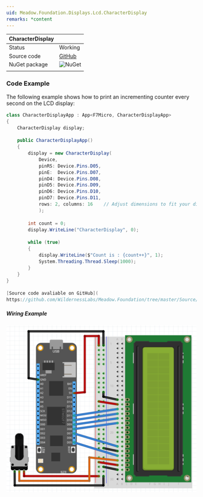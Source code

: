```yaml
---
uid: Meadow.Foundation.Displays.Lcd.CharacterDisplay
remarks: *content
---
```


| CharacterDisplay |             |
|---------|-------------|
| Status        | Working             |
| Source code        | [GitHub](https://github.com/WildernessLabs/Meadow.Foundation/tree/master/Source/Meadow.Foundation.Peripherals/Displays.Lcd.CharacterDisplay)            |
| NuGet package      | ![NuGet](https://img.shields.io/nuget/v/Meadow.Foundation.Displays.LCD.CharacterDisplay.svg?label=NuGet)
| | |

### Code Example

The following example shows how to print an incrementing counter every second on the LCD display:

```csharp
class CharacterDisplayApp : App<F7Micro, CharacterDisplayApp>
{
    CharacterDisplay display;

    public CharacterDisplayApp()
    {
        display = new CharacterDisplay(
            Device,
            pinRS: Device.Pins.D05,
            pinE:  Device.Pins.D07,
            pinD4: Device.Pins.D08,
            pinD5: Device.Pins.D09,
            pinD6: Device.Pins.D10,
            pinD7: Device.Pins.D11,
            rows: 2, columns: 16    // Adjust dimensions to fit your display
            );

        int count = 0;
        display.WriteLine("CharacterDisplay", 0);

        while (true)
        {
            display.WriteLine($"Count is : {count++}", 1);
            System.Threading.Thread.Sleep(1000);
        }
    }
}

[Source code avaliable on GitHub](
https://github.com/WildernessLabs/Meadow.Foundation/tree/master/Source/Meadow.Foundation.Peripherals/Displays.Lcd.CharacterDisplay/Samples/Displays.Lcd.CharacterDisplay_Sample) 

```

##### Wiring Example

![](../../API_Assets/Meadow.Foundation.Displays.Lcd.CharacterDisplay/CharacterDisplay.svg)